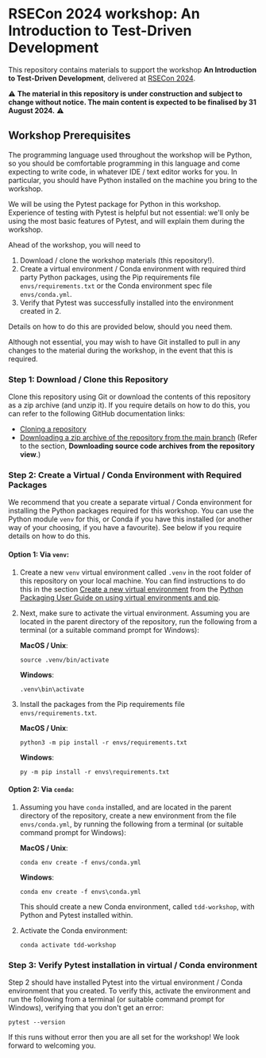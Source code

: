 # RSECon 2024 workshop: An Introduction to Test-Driven Development

This repository contains materials to support the workshop
**An Introduction to Test-Driven Development**, delivered at
[RSECon 2024](https://rsecon24.society-rse.org/).

⚠ **The material in this repository is under construction and subject to change
without notice. The main content is expected to be finalised by 31 August
2024.** ⚠


## Workshop Prerequisites

The programming language used throughout the workshop will be Python, so you
should be comfortable programming in this language and come expecting to write
code, in whatever IDE / text editor works for you. In particular, you should
have Python installed on the machine you bring to the workshop.

We will be using the Pytest package for Python in this workshop. Experience
of testing with Pytest is helpful but not essential: we'll only be using the
most basic features of Pytest, and will explain them during the workshop.

Ahead of the workshop, you will need to

1. Download / clone the workshop materials (this repository!).
2. Create a virtual environment / Conda environment with required third party
   Python packages, using the Pip requirements file `envs/requirements.txt` or
   the Conda environment spec file `envs/conda.yml`.
3. Verify that Pytest was successfully installed into the environment created
   in 2.

Details on how to do this are provided below, should you need them.

Although not essential, you may wish to have Git installed to pull in any
changes to the material during the workshop, in the event that this is required.


### Step 1: Download / Clone this Repository

Clone this repository using Git or download the contents of
this repository as a zip archive (and unzip it). If you require details on how
to do this, you can refer to the following GitHub documentation links:

* [Cloning a repository](https://docs.github.com/en/repositories/creating-and-managing-repositories/cloning-a-repository#cloning-a-repository)
* [Downloading a zip archive of the repository from the main branch](https://docs.github.com/en/repositories/working-with-files/using-files/downloading-source-code-archives#downloading-source-code-archives-from-the-repository-view)
  (Refer to the section, **Downloading source code archives from the repository view**.)


### Step 2: Create a Virtual / Conda Environment with Required Packages

We recommend that you create a separate virtual / Conda environment for
installing the Python packages required for this workshop. You can use the
Python module `venv` for this, or Conda if you have this installed (or another
way of your choosing, if you have a favourite). See below if you require
details on how to do this.


#### Option 1: Via `venv`:

1. Create a new `venv` virtual environment called `.venv` in the root folder of
   this repository on your local machine. You can find instructions to do this
   in the section
   [Create a new virtual environment](https://packaging.python.org/en/latest/guides/installing-using-pip-and-virtual-environments/#create-a-new-virtual-environment)
   from the
   [Python Packaging User Guide on using virtual environments and pip](https://packaging.python.org/en/latest/guides/installing-using-pip-and-virtual-environments/).
   
2. Next, make sure to activate the virtual environment. Assuming you are located
   in the parent directory of the repository, run the following from a terminal
   (or a suitable command prompt for Windows):

   **MacOS / Unix**:
   
   ```
   source .venv/bin/activate
   ```

   **Windows**:
   
   ```
   .venv\bin\activate
   ```

3. Install the packages from the Pip requirements file
   `envs/requirements.txt`. 

   **MacOS / Unix**:
   
   ```
   python3 -m pip install -r envs/requirements.txt
   ```
   
   **Windows**:
   
   ```
   py -m pip install -r envs\requirements.txt
   ```


#### Option 2: Via `conda`:

1. Assuming you have `conda` installed, and are located in the parent directory
   of the repository, create a new environment from the
   file `envs/conda.yml`, by running the following from a terminal
   (or suitable command prompt for Windows):
   
   **MacOS / Unix**:
   
   ```
   conda env create -f envs/conda.yml
   ```

   **Windows**:

   ```
   conda env create -f envs\conda.yml
   ```

   This should create a new Conda environment, called `tdd-workshop`, with
   Python and Pytest installed within.
   
2. Activate the Conda environment:
   
   ```
   conda activate tdd-workshop
   ```


### Step 3: Verify Pytest installation in virtual / Conda environment

Step 2 should have installed Pytest into the virtual environment / Conda
environment that you created. To verify this, activate the environment and
run the following from a terminal (or suitable command prompt for Windows),
verifying that you don't get an error:

```
pytest --version
```

If this runs without error then you are all set for the workshop! We look
forward to welcoming you.
